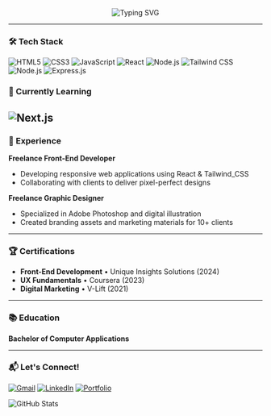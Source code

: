 <div align="center">
  <img src="https://readme-typing-svg.demolab.com?font=Fira+Code&pause=1000&color=22D3EE&center=true&vCenter=true&width=435&lines=Hi+👋+I'm+Akhil+Krishna+P;Front-End+Developer;UI+Enthusiast;Creative+Problem+Solver" alt="Typing SVG" />
</div>

---

### 🛠️ Tech Stack

![HTML5](https://img.shields.io/badge/-HTML5-E34F26?style=flat&logo=html5&logoColor=white)
![CSS3](https://img.shields.io/badge/-CSS3-1572B6?style=flat&logo=css3)
![JavaScript](https://img.shields.io/badge/-JavaScript-F7DF1E?style=flat&logo=javascript&logoColor=black)
![React](https://img.shields.io/badge/-React-61DAFB?style=flat&logo=react&logoColor=black)
![Node.js](https://img.shields.io/badge/-Node.js-339933?style=flat&logo=node.js&logoColor=white)
![Tailwind CSS](https://img.shields.io/badge/Tailwind_CSS-06B6D4?style=flat&logo=tailwind-css&logoColor=white)
![Node.js](https://img.shields.io/badge/Node.js-339933?style=flat&logo=nodedotjs&logoColor=white)
![Express.js](https://img.shields.io/badge/Express.js-000000?style=flat&logo=express&logoColor=white)

### 🌱 Currently Learning

![Next.js](https://img.shields.io/badge/Next.js-000000?style=flat&logo=nextdotjs&logoColor=white)
---

### 🚀 Experience

**Freelance Front-End Developer**  
- Developing responsive web applications using React & Tailwind_CSS
- Collaborating with clients to deliver pixel-perfect designs

**Freelance Graphic Designer**  
- Specialized in Adobe Photoshop and digital illustration
- Created branding assets and marketing materials for 10+ clients

---

### 🏆 Certifications
- **Front-End Development** • Unique Insights Solutions (2024)
- **UX Fundamentals** • Coursera (2023)
- **Digital Marketing** • V-Lift (2021)

---

### 📚 Education
**Bachelor of Computer Applications**  

---

### 📬 Let's Connect!
[![Gmail](https://img.shields.io/badge/-Email-D14836?style=flat&logo=gmail&logoColor=white)](mailto:akhil46krishna@gmail.com)
[![LinkedIn](https://img.shields.io/badge/-LinkedIn-0077B5?style=flat&logo=linkedin)](https://linkedin.com/in/yourprofile)
[![Portfolio](https://img.shields.io/badge/🌐-Portfolio-22D3EE)](https://yourportfolio.com)

![GitHub Stats](https://github-readme-stats.vercel.app/api?username=yourusername&show_icons=true&theme=radical)
